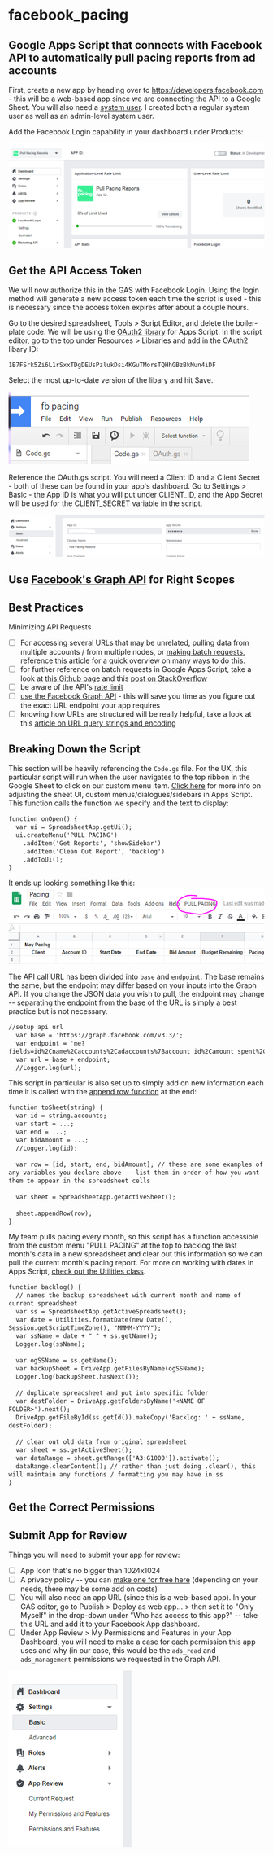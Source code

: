# facebook_pacing
Google Apps Script that connects with Facebook API to automatically pull pacing reports from ad accounts
-
First, create a new app by heading over to https://developers.facebook.com - this will be a web-based app since we are connecting the API to a Google Sheet. You will also need a <a href="https://developers.facebook.com/docs/marketing-api/businessmanager/systemuser">system user</a>. I created both a regular system user as well as an admin-level system user.

Add the Facebook Login capability in your dashboard under Products:

![Facebook Login Product](images/1.PNG?raw=true)

Get the API Access Token
-
We will now authorize this in the GAS with Facebook Login. Using the login method will generate a new access token each time the script is used - this is necessary since the access token expires after about a couple hours. 

Go to the desired spreadsheet, Tools > Script Editor, and delete the boiler-plate code. We will be using the <a href="https://github.com/gsuitedevs/apps-script-oauth2">OAuth2 library</a> for Apps Script. In the script editor, go to the top under Resources > Libraries and add in the OAuth2 libary ID:
```
1B7FSrk5Zi6L1rSxxTDgDEUsPzlukDsi4KGuTMorsTQHhGBzBkMun4iDF
```
Select the most up-to-date version of the libary and hit Save.

![Add Library to GAS](images/2.PNG?raw=true)

Reference the OAuth.gs script. You will need a Client ID and a Client Secret - both of these can be found in your app's dashboard. Go to Settings > Basic - the App ID is what you will put under CLIENT_ID, and the App Secret will be used for the CLIENT_SECRET variable in the script.

![Client ID and Client Secret](images/3.PNG?raw=true)

Use <a href="https://developers.facebook.com/tools/explorer/">Facebook's Graph API</a> for Right Scopes
-

Best Practices
-
Minimizing API Requests
- [ ] For accessing several URLs that may be unrelated, pulling data from multiple accounts / from multiple nodes, or <a href="https://developers.facebook.com/docs/graph-api/making-multiple-requests#simple">making batch requests</a>, reference <a href="https://www.sammyk.me/optimizing-request-queries-to-the-facebook-graph-api">this article</a> for a quick overview on many ways to do this.
- [ ] for further reference on batch requests in Google Apps Script, take a look at <a href="https://gist.github.com/tanaikech/f167b9280a8e710804e4061571b53fb9"> this Github page</a> and this <a href="https://stackoverflow.com/questions/47928024/unexpected-unpredictable-results-with-batch-requests-to-facebook-marketing-insig">post on StackOverflow</a>
- [ ] be aware of the API's <a href="https://developers.facebook.com/docs/marketing-api/insights/best-practices/">rate limit</a>
- [ ] <a href="https://developers.facebook.com/docs/graph-api/using-graph-api/#paging">use the Facebook Graph API</a> - this will save you time as you figure out the exact URL endpoint your app requires
- [ ] knowing how URLs are structured will be really helpful, take a look at this <a href="https://en.wikipedia.org/wiki/Query_string">article on URL query strings and encoding</a>

Breaking Down the Script
-
This section will be heavily referencing the ```Code.gs``` file.
For the UX, this particular script will run when the user navigates to the top ribbon in the Google Sheet to click on our custom menu item. <a href="https://developers.google.com/apps-script/guides/menus">Click here</a> for more info on adjusting the sheet UI, custom menus/dialogues/sidebars in Apps Script.
This function calls the function we specify and the text to display:
```
function onOpen() {
  var ui = SpreadsheetApp.getUi();
  ui.createMenu('PULL PACING')
    .addItem('Get Reports', 'showSidebar')
    .addItem('Clean Out Report', 'backlog')
    .addToUi();
}
```
It ends up looking something like this:
![Custom Menu Item GS](images/5.PNG?raw=true)

The API call URL has been divided into ```base``` and ```endpoint```. The base remains the same, but the endpoint may differ based on your inputs into the Graph API. If you change the JSON data you wish to pull, the endpoint may change -- separating the endpoint from the base of the URL is simply a best practice but is not necessary.
```
//setup api url
  var base = 'https://graph.facebook.com/v3.3/';
  var endpoint = 'me?fields=id%2Cname%2Caccounts%2Cadaccounts%7Baccount_id%2Camount_spent%2Cbusiness_name%2Cid%2Cadsets%7Bpacing_type%2Cbudget_remaining%2Ccreated_time%2Cend_time%2Cstart_time%7D%7D&access_token=';
  var url = base + endpoint;
  //Logger.log(url);
```
This script in particular is also set up to simply add on new information each time it is called with the <a href="https://developers.google.com/apps-script/reference/spreadsheet/sheet#appendRow(Object)">append row function</a> at the end:
```
function toSheet(string) {
  var id = string.accounts;
  var start = ...;
  var end = ...;
  var bidAmount = ...;
  //Logger.log(id);
  
  var row = [id, start, end, bidAmount]; // these are some examples of any variables you declare above -- list them in order of how you want them to appear in the spreadsheet cells
  
  var sheet = SpreadsheetApp.getActiveSheet();
  
  sheet.appendRow(row);
}
```
My team pulls pacing every month, so this script has a function accessible from the custom menu "PULL PACING" at the top to backlog the last month's data in a new spreadsheet and clear out this information so we can pull the current month's pacing report. For more on working with dates in Apps Script, <a href="https://developers.google.com/apps-script/reference/utilities/utilities#formatDate(Date,String,String)">check out the Utilities class</a>. 
```
function backlog() {
  // names the backup spreadsheet with current month and name of current spreadsheet
  var ss = SpreadsheetApp.getActiveSpreadsheet();
  var date = Utilities.formatDate(new Date(), Session.getScriptTimeZone(), "MMMM-YYYY");
  var ssName = date + " " + ss.getName();
  Logger.log(ssName);
  
  var ogSSName = ss.getName();
  var backupSheet = DriveApp.getFilesByName(ogSSName);
  Logger.log(backupSheet.hasNext());
  
  // duplicate spreadsheet and put into specific folder
  var destFolder = DriveApp.getFoldersByName('<NAME OF FOLDER>').next();
  DriveApp.getFileById(ss.getId()).makeCopy('Backlog: ' + ssName, destFolder);
  
  // clear out old data from original spreadsheet
  var sheet = ss.getActiveSheet();
  var dataRange = sheet.getRange(['A3:G1000']).activate();
  dataRange.clearContent(); // rather than just doing .clear(), this will maintain any functions / formatting you may have in ss
}
```

Get the Correct Permissions
-

Submit App for Review
-
Things you will need to submit your app for review:
- [ ] App Icon that's no bigger than 1024x1024
- [ ] A privacy policy -- you can <a href="https://www.freeprivacypolicy.com/">make one for free here</a> (depending on your needs, there may be some add on costs) 
- [ ] You will also need an app URL (since this is a web-based app). In your GAS editor, go to Publish > Deploy as web app... > then set it to "Only Myself" in the drop-down under "Who has access to this app?" -- take this URL and add it to your Facebook App dashboard.
- [ ] Under App Review > My Permissions and Features in your App Dashboard, you will need to make a case for each permission this app uses and why (in our case, this would be the ```ads_read``` and ```ads_management``` permissions we requested in the Graph API.

![App Review](images/4.PNG?raw=true)


